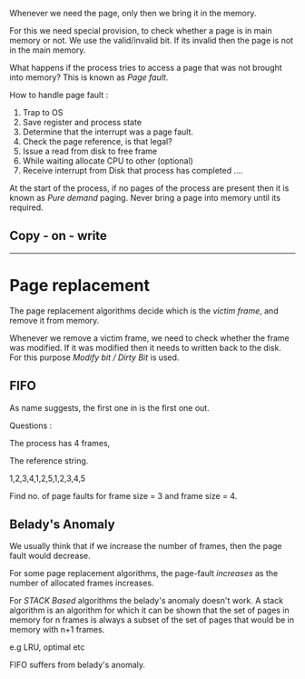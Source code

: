 
Whenever we need the page, only then we bring it in the memory. 

For this we need special provision, to check whether a page is in main memory or not. We use the valid/invalid bit. If its invalid then the page is not in the main memory. 

What happens if the process tries to access a page that was not brought into memory? This is known as *Page fault*.

How to handle page fault :
1. Trap to OS
2. Save register and process state
3. Determine that the interrupt was a page fault.
4. Check the page reference, is that legal? 
5. Issue a read from disk to free frame
6. While waiting allocate CPU to other (optional)
7. Receive interrupt from Disk that process has completed
....


At the start of the process, if no pages of the process are present then it is known as *Pure demand* paging. Never bring a page into memory until its required.

## Copy - on - write

----


# Page replacement

The page replacement algorithms decide which is the *victim frame*, and remove it from memory.

Whenever we remove a victim frame, we need to check whether the frame was modified. If it was modified then it needs to written back to the disk. For this purpose *Modify bit / Dirty Bit* is used. 

## FIFO

As name suggests, the first one in is the first one out.

Questions :

The process has 4 frames,

The reference string.

1,2,3,4,1,2,5,1,2,3,4,5

Find no. of page faults for frame size = 3 and frame size = 4. 


## Belady's Anomaly

We usually think that if we increase the number of frames, then the page fault would decrease. 

For some page replacement algorithms, the page-fault *increases* as the number of allocated frames increases. 


For *STACK Based* algorithms the belady's anomaly doesn't work. 
A stack algorithm is  an algorithm for which it can be shown that the set of pages in memory for n frames is always a subset of the set of pages that would be in memory with n+1 frames.

e.g LRU, optimal etc

FIFO suffers from belady's anomaly.